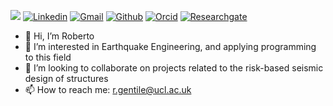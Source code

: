 <!-- Your badges -->

![](https://komarev.com/ghpvc/?username=robgen&style=flat)
[![Linkedin](https://img.shields.io/badge/-Rob-blue?style=flat&logo=Linkedin&logoColor=white)](https://www.linkedin.com/in/roberto-gentile/)
[![Gmail](https://img.shields.io/badge/-Rob-c14438?style=flat&logo=Gmail&logoColor=white)](mailto:davit.shahnazaryan@iusspavia.it)
[![Github](https://img.shields.io/badge/-Rob-black?style=flat&labelColor=black&logo=github&logoColor=white)](https://gitstats.me/robgen)
[![Orcid](https://img.shields.io/badge/-Rob-white?style=flat&labelColor=white&logo=orcid&logoColor=green)](https://orcid.org/0000-0002-7682-4490)
[![Researchgate](https://img.shields.io/badge/-Rob-green?style=flat&labelColor=green&logo=researchgate&logoColor=white)](https://www.researchgate.net/profile/Roberto-Gentile)

<!-- Profile View Count and GitStats -->


- 👋 Hi, I’m Roberto
- 👀 I’m interested in Earthquake Engineering, and applying programming to this field
- 💞️ I’m looking to collaborate on projects related to the risk-based seismic design of structures
- 📫 How to reach me: r.gentile@ucl.ac.uk

<!---
robgen/robgen is a ✨ special ✨ repository because its `README.md` (this file) appears on your GitHub profile.
You can click the Preview link to take a look at your changes.
--->
